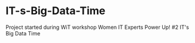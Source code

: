 # IT-s-Big-Data-Time
Project started during WiT workshop Women IT Experts Power Up! #2 IT's Big Data Time 
